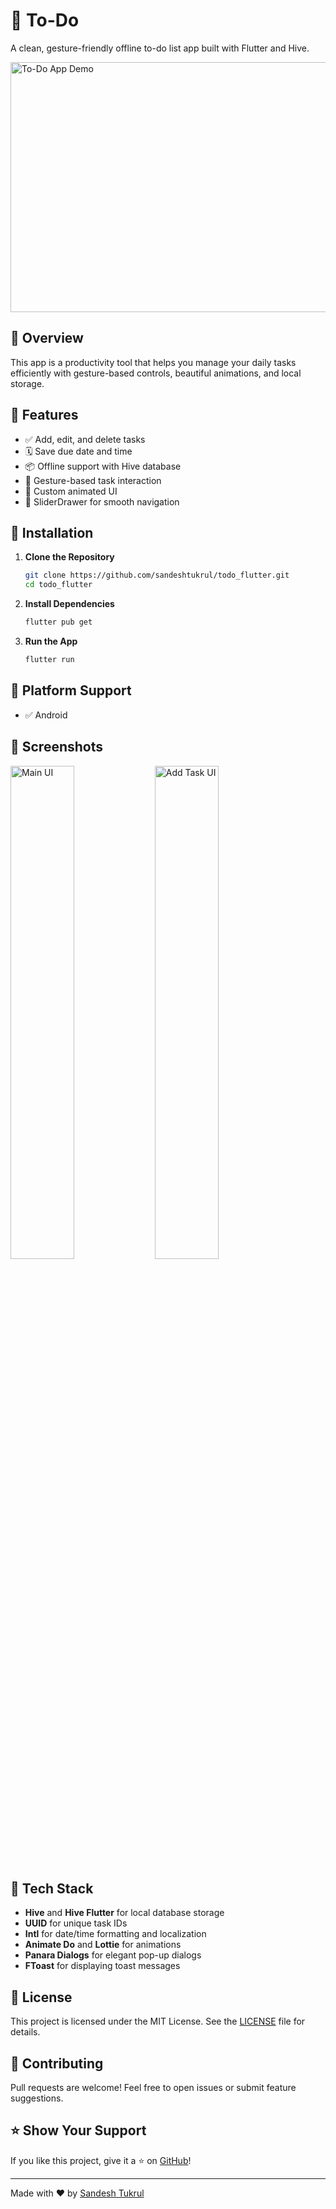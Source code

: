# 📝 To-Do

A clean, gesture-friendly offline to-do list app built with Flutter and Hive.

<img src="assets/images/todo_demo.gif" alt="To-Do App Demo" width="800" height="400">

## 🚀 Overview
This app is a productivity tool that helps you manage your daily tasks efficiently with gesture-based controls, beautiful animations, and local storage.

## 🌟 Features
- ✅ Add, edit, and delete tasks
- 🗓️ Save due date and time
- 📦 Offline support with Hive database
- 📱 Gesture-based task interaction
- 🎨 Custom animated UI
- 🧭 SliderDrawer for smooth navigation

## 📲 Installation
1. **Clone the Repository**
   ```bash
   git clone https://github.com/sandeshtukrul/todo_flutter.git
   cd todo_flutter
   ```
2. **Install Dependencies**
   ```bash
   flutter pub get
   ```
3. **Run the App**
   ```bash
   flutter run
   ```

## 📱 Platform Support
- ✅ Android

## 📸 Screenshots
<img src="assets/images/screen1.png" alt="Main UI" width="45%">
<img src="assets/images/screen2.png" alt="Add Task UI" width="45%">

## 🔧 Tech Stack
- **Hive** and **Hive Flutter** for local database storage
- **UUID** for unique task IDs
- **Intl** for date/time formatting and localization
- **Animate Do** and **Lottie** for animations
- **Panara Dialogs** for elegant pop-up dialogs
- **FToast** for displaying toast messages

## 📄 License
This project is licensed under the MIT License. See the [LICENSE](LICENSE) file for details.

## 🤝 Contributing
Pull requests are welcome! Feel free to open issues or submit feature suggestions.

## ⭐ Show Your Support
If you like this project, give it a ⭐ on [GitHub](https://github.com/sandeshtukrul/todo_flutter)!

---
Made with ❤️ by [Sandesh Tukrul](https://github.com/sandeshtukrul)

